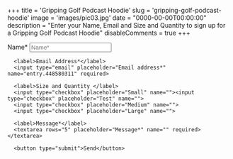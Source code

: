 +++
title = 'Gripping Golf Podcast Hoodie'
slug = 'gripping-golf-podcast-hoodie'
image = 'images/pic03.jpg'
date = "0000-00-00T00:00:00"
description = "Enter your Name, Email and Size and Quantity to sign up for a Gripping Golf Podcast Hoodie"
disableComments = true
+++


<form action="https://docs.google.com/forms/u/0/d/e/1FAIpQLSdnX3gQaf7HHgXdXoyQXeAtPzdMSum7HJCrdbCrdzJyc24wIA/formResponse" method="post">
      <label>Name*</label>
      <input type="text" placeholder="Name*" name="entry.1884265043" required>
  
      <label>Email Address*</label>
      <input type="email" placeholder="Email address*" name="entry.448580311" required>
    
      <label>Size and Quantity </label>
      <input type="checkbox" placeholder="Small" name=""><input type="checkbox" placeholder="Test" name="">
      <input type="checkbox" placeholder="Medium" name="">
      <input type="checkbox" placeholder="Large" name="">
    
      <label>Message*</label>
      <textarea rows="5" placeholder="Message*" name="" required></textarea>
     
      <button type="submit">Send</button>
</form>
